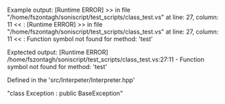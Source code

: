 Example output:
[Runtime ERROR] >> in file "/home/fszontagh/soniscript/test_scripts/class_test.vs" at line: 27, column: 11 << : [Runtime ERROR] >> in file "/home/fszontagh/soniscript/test_scripts/class_test.vs" at line: 27, column: 11 << : Function symbol not found for method: 'test'


Exptected output:
[Runtime ERROR] /home/fszontagh/soniscript/test_scripts/class_test.vs:27:11 - Function symbol not found for method: 'test'

Defined in the 'src/Interpeter/Interpreter.hpp'

"class Exception : public BaseException"
